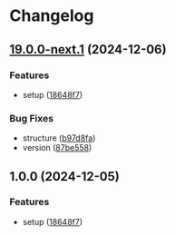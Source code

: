 # Changelog

## [19.0.0-next.1](https://github.com/kyubisation/release-please-test/compare/lyne-angular-experimental-v19.0.0-next.0...lyne-angular-experimental-v19.0.0-next.1) (2024-12-06)


### Features

* setup ([18648f7](https://github.com/kyubisation/release-please-test/commit/18648f73726a82800ae8e63d7e0246f39ff51d08))


### Bug Fixes

* structure ([b97d8fa](https://github.com/kyubisation/release-please-test/commit/b97d8fa502c08dfaadfe02dba6a6b0db92eb8761))
* version ([87be558](https://github.com/kyubisation/release-please-test/commit/87be558676a52bdd82ef2b0380e60e84855da138))

## 1.0.0 (2024-12-05)


### Features

* setup ([18648f7](https://github.com/kyubisation/release-please-test/commit/18648f73726a82800ae8e63d7e0246f39ff51d08))
